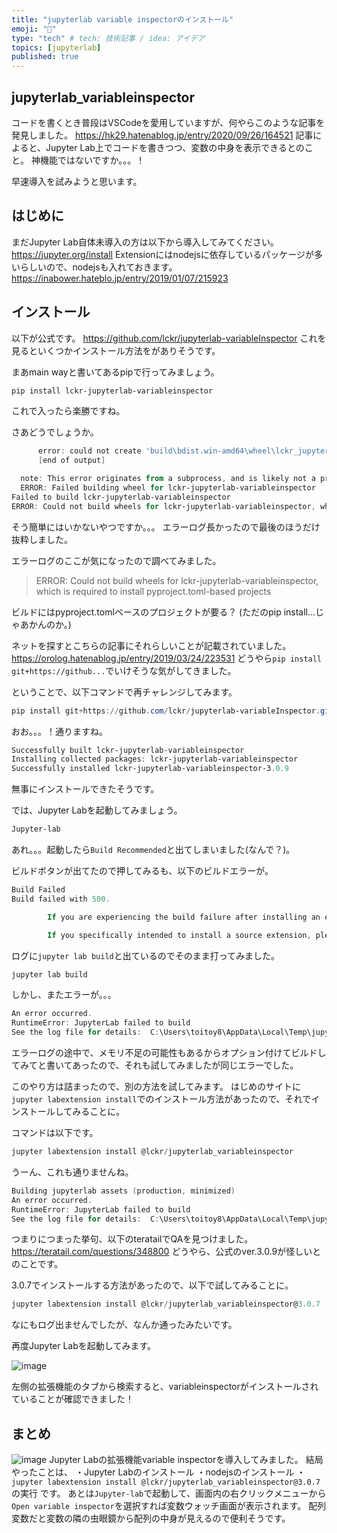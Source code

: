 ```yaml
---
title: "jupyterlab variable inspectorのインストール"
emoji: "🔅"
type: "tech" # tech: 技術記事 / idea: アイデア
topics: [jupyterlab]
published: true
---
```

## jupyterlab_variableinspector
コードを書くとき普段はVSCodeを愛用していますが、何やらこのような記事を発見しました。
https://hk29.hatenablog.jp/entry/2020/09/26/164521
記事によると、Jupyter Lab上でコードを書きつつ、変数の中身を表示できるとのこと。
神機能ではないですか。。。！

早速導入を試みようと思います。

## はじめに
まだJupyter Lab自体未導入の方は以下から導入してみてください。
https://jupyter.org/install
Extensionにはnodejsに依存しているパッケージが多いらしいので、nodejsも入れておきます。
https://inabower.hateblo.jp/entry/2019/01/07/215923

## インストール
以下が公式です。
https://github.com/lckr/jupyterlab-variableInspector
これを見るといくつかインストール方法をがありそうです。

まあmain wayと書いてあるpipで行ってみましょう。
```powershell
pip install lckr-jupyterlab-variableinspector
```
これで入ったら楽勝ですね。

さあどうでしょうか。
```powershell
      error: could not create 'build\bdist.win-amd64\wheel\lckr_jupyterlab_variableinspector-3.0.9.data\data\share\jupyter\labextensions\@lckr\jupyterlab_variableinspector': 指定されたパスが見つかりません。
      [end of output]

  note: This error originates from a subprocess, and is likely not a problem with pip.
  ERROR: Failed building wheel for lckr-jupyterlab-variableinspector
Failed to build lckr-jupyterlab-variableinspector
ERROR: Could not build wheels for lckr-jupyterlab-variableinspector, which is required to install pyproject.toml-based projects
```
そう簡単にはいかないやつですか。。。
エラーログ長かったので最後のほうだけ抜粋しました。

エラーログのここが気になったので調べてみました。
> ERROR: Could not build wheels for lckr-jupyterlab-variableinspector, which is required to install pyproject.toml-based projects

ビルドにはpyproject.tomlベースのプロジェクトが要る？
(ただのpip install...じゃあかんのか。)

ネットを探すとこちらの記事にそれらしいことが記載されていました。
https://orolog.hatenablog.jp/entry/2019/03/24/223531
どうやら`pip install git+https://github...`でいけそうな気がしてきました。

ということで、以下コマンドで再チャレンジしてみます。
```powershell
pip install git+https://github.com/lckr/jupyterlab-variableInspector.git
```
おお。。。！通りますね。
```powershell
Successfully built lckr-jupyterlab-variableinspector
Installing collected packages: lckr-jupyterlab-variableinspector
Successfully installed lckr-jupyterlab-variableinspector-3.0.9
```
無事にインストールできたそうです。

では、Jupyter Labを起動してみましょう。
```powershell
Jupyter-lab
```

あれ。。。起動したら`Build Recommended`と出てしまいました(なんで？)。

ビルドボタンが出てたので押してみるも、以下のビルドエラーが。

```powershell
Build Failed
Build failed with 500.

        If you are experiencing the build failure after installing an extension (or trying to include previously installed extension after updating JupyterLab) please check the extension repository for new installation instructions as many extensions migrated to the prebuilt extensions system which no longer requires rebuilding JupyterLab (but uses a different installation procedure, typically involving a package manager such as 'pip' or 'conda').

        If you specifically intended to install a source extension, please run 'jupyter lab build' on the server for full output.
```

ログに`jupyter lab build`と出ているのでそのまま打ってみました。

```powershell
jupyter lab build
```
しかし、またエラーが。。。
```powershell
An error occurred.
RuntimeError: JupyterLab failed to build
See the log file for details:  C:\Users\toitoy8\AppData\Local\Temp\jupyterlab-debug-gj6pp_oo.log
```
エラーログの途中で、メモリ不足の可能性もあるからオプション付けてビルドしてみてと書いてあったので、それも試してみましたが同じエラーでした。

このやり方は詰まったので、別の方法を試してみます。
はじめのサイトに`jupyter labextension install`でのインストール方法があったので、それでインストールしてみることに。

コマンドは以下です。
```powershell
jupyter labextension install @lckr/jupyterlab_variableinspector
```
うーん、これも通りませんね。
```powershell    
Building jupyterlab assets (production, minimized)
An error occurred.
RuntimeError: JupyterLab failed to build
See the log file for details:  C:\Users\toitoy8\AppData\Local\Temp\jupyterlab-debug-2z8ki8ah.log
```

つまりにつまった挙句、以下のteratailでQAを見つけました。
https://teratail.com/questions/348800
どうやら、公式のver.3.0.9が怪しいとのことです。

3.0.7でインストールする方法があったので、以下で試してみることに。
```powershell
jupyter labextension install @lckr/jupyterlab_variableinspector@3.0.7
```
なにもログ出ませんでしたが、なんか通ったみたいです。

再度Jupyter Labを起動してみます。

![image](https://user-images.githubusercontent.com/53713805/167282128-4902e4b2-aaa7-49b1-bedc-3eb913a7b719.png)

左側の拡張機能のタブから検索すると、variableinspectorがインストールされていることが確認できました！

## まとめ
![image](https://user-images.githubusercontent.com/53713805/167302296-511594dd-af99-4e34-a540-49e39bf754cd.png)
Jupyter Labの拡張機能variable inspectorを導入してみました。
結局やったことは、
・Jupyter Labのインストール
・nodejsのインストール
・`jupyter labextension install @lckr/jupyterlab_variableinspector@3.0.7`の実行
です。
あとは`Jupyter-lab`で起動して、画面内の右クリックメニューから`Open variable inspector`を選択すれば変数ウォッチ画面が表示されます。
配列変数だと変数の隣の虫眼鏡から配列の中身が見えるので便利そうです。